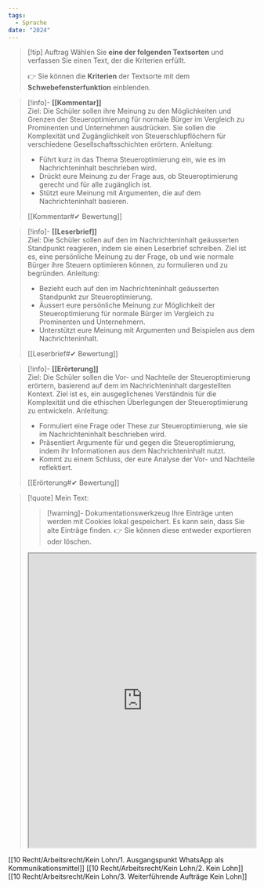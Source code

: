 ```yaml
---
tags:
  - Sprache
date: "2024"
---
```


>[!tip] Auftrag
>Wählen Sie **eine der folgenden Textsorten** und verfassen Sie einen Text, der die Kriterien erfüllt.
>
>👉 Sie können die **Kriterien** der Textsorte mit dem **Schwebefensterfunktion** einblenden.

>[!info]- **[[Kommentar]]**  
>Ziel: Die Schüler sollen ihre Meinung zu den Möglichkeiten und Grenzen der Steueroptimierung für normale Bürger im Vergleich zu Prominenten und Unternehmen ausdrücken. Sie sollen die Komplexität und Zugänglichkeit von Steuerschlupflöchern für verschiedene Gesellschaftsschichten erörtern.
>Anleitung:  
>- Führt kurz in das Thema Steueroptimierung ein, wie es im Nachrichteninhalt beschrieben wird.  
>- Drückt eure Meinung zu der Frage aus, ob Steueroptimierung gerecht und für alle zugänglich ist.  
>- Stützt eure Meinung mit Argumenten, die auf dem Nachrichteninhalt basieren.  
>
>[[Kommentar#✔ Bewertung]]

>[!info]- **[[Leserbrief]]**  
>Ziel: Die Schüler sollen auf den im Nachrichteninhalt geäusserten Standpunkt reagieren, indem sie einen Leserbrief schreiben. Ziel ist es, eine persönliche Meinung zu der Frage, ob und wie normale Bürger ihre Steuern optimieren können, zu formulieren und zu begründen.
>Anleitung:  
>- Bezieht euch auf den im Nachrichteninhalt geäusserten Standpunkt zur Steueroptimierung.  
>- Äussert eure persönliche Meinung zur Möglichkeit der Steueroptimierung für normale Bürger im Vergleich zu Prominenten und Unternehmern.  
>- Unterstützt eure Meinung mit Argumenten und Beispielen aus dem Nachrichteninhalt.  
>
>[[Leserbrief#✔ Bewertung]]

>[!info]- **[[Erörterung]]**  
>Ziel: Die Schüler sollen die Vor- und Nachteile der Steueroptimierung erörtern, basierend auf dem im Nachrichteninhalt dargestellten Kontext. Ziel ist es, ein ausgeglichenes Verständnis für die Komplexität und die ethischen Überlegungen der Steueroptimierung zu entwickeln.
>Anleitung:  
>- Formuliert eine Frage oder These zur Steueroptimierung, wie sie im Nachrichteninhalt beschrieben wird.  
>- Präsentiert Argumente für und gegen die Steueroptimierung, indem ihr Informationen aus dem Nachrichteninhalt nutzt.  
>- Kommt zu einem Schluss, der eure Analyse der Vor- und Nachteile reflektiert.  
>
>[[Erörterung#✔ Bewertung]]

   >[!quote] Mein Text:
>>[!warning]- Dokumentationswerkzeug 
>Ihre Einträge unten werden mit Cookies lokal gespeichert. Es kann sein, dass Sie alte Einträge finden. 
>👉 Sie können diese entweder exportieren oder löschen.
>
><iframe width="100%" height="600" src="https://app.Lumi.education/run/KWcs8f" allowfullscreen allow="geolocation *; autoplay; encrypted-media"></iframe>

[[10 Recht/Arbeitsrecht/Kein Lohn/1. Ausgangspunkt WhatsApp als Kommunikationsmittel]]
[[10 Recht/Arbeitsrecht/Kein Lohn/2. Kein Lohn]]
[[10 Recht/Arbeitsrecht/Kein Lohn/3. Weiterführende Aufträge Kein Lohn]]
